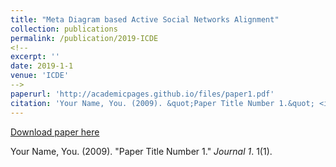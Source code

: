 ```yaml
---
title: "Meta Diagram based Active Social Networks Alignment"
collection: publications
permalink: /publication/2019-ICDE
<!--
excerpt: ''
date: 2019-1-1
venue: 'ICDE'
-->
paperurl: 'http://academicpages.github.io/files/paper1.pdf'
citation: 'Your Name, You. (2009). &quot;Paper Title Number 1.&quot; <i>Journal 1</i>. 1(1).'
---
```



[Download paper here](http://academicpages.github.io/files/paper1.pdf)

Your Name, You. (2009). "Paper Title Number 1." <i>Journal 1</i>. 1(1).